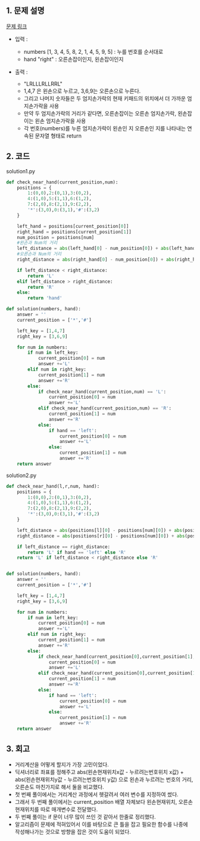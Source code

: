 ## 1. 문제 설명

[문제 링크](https://programmers.co.kr/learn/courses/30/lessons/60058)

- 입력 :

  - numbers [1, 3, 4, 5, 8, 2, 1, 4, 5, 9, 5] : 누를 번호를 순서대로
  - hand "right" : 오른손잡이인지, 왼손잡이인지

- 출력 :
  - "LRLLLRLLRRL"
  - 1,4,7 은 왼손으로 누르고, 3,6,9는 오른손으로 누른다.
  - 그리고 나머지 숫자들은 두 엄지손가락의 현재 키패드의 위치에서 더 가까운 엄지손가락을 사용
  - 만약 두 엄지손가락의 거리가 같다면, 오른손잡이는 오른손 엄지손가락, 왼손잡이는 왼손 엄지손가락을 사용
  - 각 번호(numbers)를 누른 엄지손가락이 왼손인 지 오른손인 지를 나타내는 연속된 문자열 형태로 return

## 2. 코드

solution1.py

```python
def check_near_hand(current_position,num):
    positions = {
        1:(0,0),2:(0,1),3:(0,2),
        4:(1,0),5:(1,1),6:(1,2),
        7:(2,0),8:(2,1),9:(2,2),
        '*':(3,0),0:(3,1),'#':(3,2)
    }

    left_hand = positions[current_position[0]]
    right_hand = positions[current_position[1]]
    num_position = positions[num]
    #왼손과 Num의 거리
    left_distance = abs(left_hand[0] - num_position[0]) + abs(left_hand[1]-num_position[1])
    #오른손과 Num의 거리
    right_distance = abs(right_hand[0] - num_position[0]) + abs(right_hand[1]-num_position[1])

    if left_distance < right_distance:
        return 'L'
    elif left_distance > right_distance:
        return 'R'
    else:
        return 'hand'

def solution(numbers, hand):
    answer = ''
    current_position = ['*','#']

    left_key = [1,4,7]
    right_key = [3,6,9]

    for num in numbers:
        if num in left_key:
            current_position[0] = num
            answer +='L'
        elif num in right_key:
            current_position[1] = num
            answer +='R'
        else:
            if check_near_hand(current_position,num) == 'L':
                current_position[0] = num
                answer +='L'
            elif check_near_hand(current_position,num) == 'R':
                current_position[1] = num
                answer +='R'
            else:
                if hand == 'left':
                    current_position[0] = num
                    answer +='L'
                else:
                    current_position[1] = num
                    answer +='R'
    return answer

```

solution2.py

```python
def check_near_hand(l,r,num, hand):
    positions = {
        1:(0,0),2:(0,1),3:(0,2),
        4:(1,0),5:(1,1),6:(1,2),
        7:(2,0),8:(2,1),9:(2,2),
        '*':(3,0),0:(3,1),'#':(3,2)
    }

    left_distance = abs(positions[l][0] - positions[num][0]) + abs(positions[l][1]-positions[num][1])
    right_distance = abs(positions[r][0] - positions[num][0]) + abs(positions[r][1]-positions[num][1])

    if left_distance == right_distance:
        return 'L' if hand == 'left' else 'R'
    return 'L' if left_distance < right_distance else 'R'


def solution(numbers, hand):
    answer = ''
    current_position = ['*','#']

    left_key = [1,4,7]
    right_key = [3,6,9]

    for num in numbers:
        if num in left_key:
            current_position[0] = num
            answer +='L'
        elif num in right_key:
            current_position[1] = num
            answer +='R'
        else:
            if check_near_hand(current_position[0],current_position[1],num,hand) == 'L':
                current_position[0] = num
                answer +='L'
            elif check_near_hand(current_position[0],current_position[1],num,hand) == 'R':
                current_position[1] = num
                answer +='R'
            else:
                if hand == 'left':
                    current_position[0] = num
                    answer +='L'
                else:
                    current_position[1] = num
                    answer +='R'
    return answer
```

## 3. 회고

- 거리계산을 어떻게 할지가 가장 고민이었다.
- 딕셔너리로 좌표를 정해주고 abs(왼손현재위치x값 - 누르려는번호위치 x값) + abs(왼손현재위치y값 - 누르려는번호위치 y값) 으로 왼손과 누르려는 번호의 거리, 오른손도 마친가지로 해서 둘을 비교했다.
- 첫 번째 풀이에서는 거리계산 과정에서 헷갈려서 여러 변수를 지정하여 썼다.
- 그래서 두 번째 풀이에서는 current_position 배열 자체보다 왼손현재위치, 오른손현재위치를 따로 매개변수로 전달했다.
- 두 번째 풀이는 if 문이 너무 많이 쓰인 것 같아서 한줄로 정리했다.
- 알고리즘이 문제에 적혀있어서 이를 바탕으로 큰 틀을 잡고 필요한 함수를 나중에 작성해나가는 것으로 방향을 잡은 것이 도움이 되었다.
